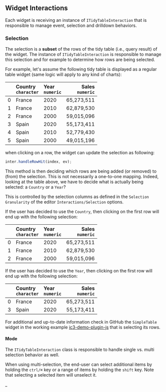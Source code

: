 ## Widget Interactions

Each widget is receiving an instance of `ITidyTableInteraction` that is responsible to manage event, selection and
drilldown behaviors.

### Selection

The selection is a **subset** of the rows of the tidy table (i.e., query result) of the widget. The instance of
`ITidyTableInteraction` is responsible to manage this selection and for example to determine how rows are being
selected.

For example, let's assume the following tidy table is displayed as a regular table widget (same logic will apply to any
kind of charts):

| | Country<br>`character`   | Year <br>`numeric`     | Sales <br>`numeric`
|:--- | :---      | :---     |       ---:    
|0| France    | 2020     | 65,273,511
|1| France    | 2010     | 62,879,530
|2| France    | 2000     | 59,015,096
|3| Spain     | 2020     | 55,173,411
|4| Spain     | 2010     | 52,779,430
|5| Spain     | 2000     | 49,015,196

when clicking on a row, the widget can update the selection as following:

```typescript
inter.handleRowHit(index, ev);
```

This method is then deciding which rows are being added (or removed) to (from) the selection. This is not necessarily a
one-to-one mapping. Indeed, looking at the table above, we have to decide what is actually being selected: a `Country`
or a `Year`?

This is controlled by the selection columns as defined in the `Selection Granularity` of the editor
`Interactions/Selection` options.

If the user has decided to use the `Country`, then clicking on the first row will end up with the following selection:

| | Country<br>`character`   | Year <br>`numeric`     | Sales <br>`numeric`
|:--- | :---      | :---     |       ---:    
|0| France    | 2020     | 65,273,511
|1| France    | 2010     | 62,879,530
|2| France    | 2000     | 59,015,096

If the user has decided to use the `Year`, then clicking on the first row will end up with the following selection:

| | Country<br>`character`   | Year <br>`numeric`     | Sales <br>`numeric`
|:--- | :---      | :---     |       ---:    
|0| France    | 2020     | 65,273,511
|3| Spain     | 2020     | 55,173,411

For additional and up-to-date information check in GitHub the `SimpleTable` widget in the working example
[ic3-demo-plugin-js](https://github.com/ic3-software/ic3-demo-plugin-js) that is selecting its rows.

#### Mode

The `ITidyTableInteraction` class is responsible to handle single vs. multi selection behavior as well.

When using multi-selection, the end-user can select additional items by holding the `ctrl/⌘` key or a range of items by
holding the `shift` key. Note that selecting a selected item will unselect it.

_
